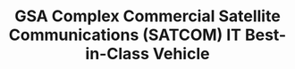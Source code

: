 ---
highlight: "false" 
title: "GSA Complex Commercial Satellite Communications (SATCOM) IT Best-in-Class Vehicle"
description: "Complex Commercial Satellite Communications (SATCOM) Solutions allows federal agencies to build large, complex, custom satellite solutions. Solutions include satellite transport (bandwidth), fixed or mobile satellite service, and service-enabling components such as terminals, handsets, and tail circuits with engineering services to integrate, operate, and maintain the solution"
url-link: "https://www.gsa.gov/technology/it-contract-vehicles-and-purchasing-programs/multiple-award-schedule-it/comsatcom-1?gclid=CjwKCAjw_uGmBhBREiwAeOfsd0fmpduVnSbtB5Ne3C2_acIS2Xgd2GCkGBMQEs27cmqt3hMGStdgPhoCbvoQAvD_BwE"
type: "HTML"
gov-only: "false"
is-external: "true"
publication-date: "May 01, 2023"
reading-time: "5"
resource-type: "Information Slick"
filter: "contract-solutions"
audience: "contracts-acquisitions"
branded-offerings: "acquisition-policy-it-category"
---